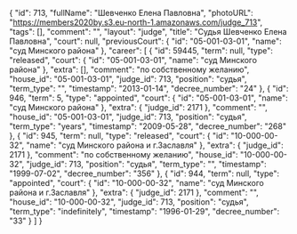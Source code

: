 {
    "id": 713,
    "fullName": "Шевченко Елена Павловна",
    "photoURL": "https://members2020by.s3.eu-north-1.amazonaws.com/judge_713",
    "tags": [],
    "comment": "",
    "layout": "judge",
    "title": "Судья Шевченко Елена Павловна",
    "court": null,
    "previousCourt": {
        "id": "05-001-03-01",
        "name": "суд Минского района"
    },
    "career": [
        {
            "id": 59445,
            "term": null,
            "type": "released",
            "court": {
                "id": "05-001-03-01",
                "name": "суд Минского района"
            },
            "extra": [],
            "comment": "по собственному желанию",
            "house_id": "05-001-03-01",
            "judge_id": 713,
            "position": "судья",
            "term_type": "",
            "timestamp": "2013-01-14",
            "decree_number": "24"
        },
        {
            "id": 946,
            "term": 5,
            "type": "appointed",
            "court": {
                "id": "05-001-03-01",
                "name": "суд Минского района"
            },
            "extra": {
                "judge_id": 2171
            },
            "comment": "",
            "house_id": "05-001-03-01",
            "judge_id": 713,
            "position": "судья",
            "term_type": "years",
            "timestamp": "2009-05-28",
            "decree_number": "268"
        },
        {
            "id": 945,
            "term": null,
            "type": "released",
            "court": {
                "id": "10-000-00-32",
                "name": "суд Минского района и г.Заславля"
            },
            "extra": {
                "judge_id": 2171
            },
            "comment": "по собственному желанию",
            "house_id": "10-000-00-32",
            "judge_id": 713,
            "position": "судья",
            "term_type": "",
            "timestamp": "1999-07-02",
            "decree_number": "356"
        },
        {
            "id": 944,
            "term": null,
            "type": "appointed",
            "court": {
                "id": "10-000-00-32",
                "name": "суд Минского района и г.Заславля"
            },
            "extra": {
                "judge_id": 2171
            },
            "comment": "",
            "house_id": "10-000-00-32",
            "judge_id": 713,
            "position": "судья",
            "term_type": "indefinitely",
            "timestamp": "1996-01-29",
            "decree_number": "33"
        }
    ]
}